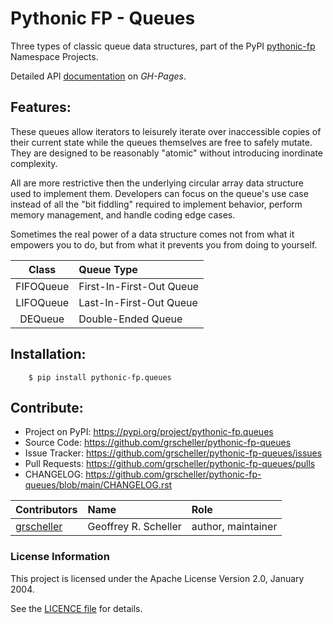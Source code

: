 # Pythonic FP - Queues

Three types of classic queue data structures, part of the
PyPI
[pythonic-fp](https://github.com/grscheller/pythonic-fp/blob/main/README.rst)
Namespace Projects.

Detailed API
[documentation](https://grscheller.github.io/pythonic-fp/maintained/fptools)
on *GH-Pages*.

## Features:

These queues allow iterators to leisurely iterate over inaccessible
copies of their current state while the queues themselves are free to
safely mutate. They are designed to be reasonably "atomic" without
introducing inordinate complexity.

All are more restrictive then the underlying circular array data
structure used to implement them. Developers can focus on the queue's
use case instead of all the "bit fiddling" required to implement
behavior, perform memory management, and handle coding edge cases.

Sometimes the real power of a data structure comes not from what it
empowers you to do, but from what it prevents you from doing to
yourself.

| Class     | Queue Type               |
|:---------:|:------------------------ |
| FIFOQueue | First-In-First-Out Queue |
| LIFOQueue | Last-In-First-Out Queue  |
| DEQueue   | Double-Ended Queue       |

## Installation:

```
    $ pip install pythonic-fp.queues
```

## Contribute:

- Project on PyPI: https://pypi.org/project/pythonic-fp.queues
- Source Code: https://github.com/grscheller/pythonic-fp-queues
- Issue Tracker: https://github.com/grscheller/pythonic-fp-queues/issues
- Pull Requests: https://github.com/grscheller/pythonic-fp-queues/pulls
- CHANGELOG: https://github.com/grscheller/pythonic-fp-queues/blob/main/CHANGELOG.rst

| Contributors | Name | Role |
|:------------ |:---- |:---- |
| [grscheller](https://github.com/grscheller) | Geoffrey R. Scheller | author, maintainer |

### License Information

This project is licensed under the Apache License Version 2.0, January 2004.

See the
[LICENCE file](https://github.com/grscheller/pythonic-fp-queues/blob/main/LICENSE)
for details.
